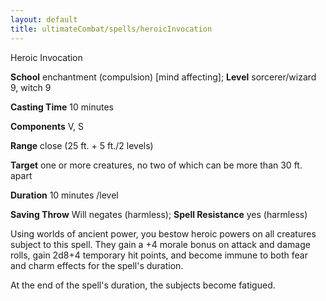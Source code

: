 ```yaml
---
layout: default
title: ultimateCombat/spells/heroicInvocation
---
```

Heroic Invocation

**School** enchantment (compulsion) [mind affecting]; **Level** sorcerer/wizard 9, witch 9

**Casting Time** 10 minutes

**Components** V, S

**Range** close (25 ft. + 5 ft./2 levels)

**Target** one or more creatures, no two of which can be more than 30 ft. apart

**Duration** 10 minutes /level

**Saving Throw** Will negates (harmless); **Spell Resistance** yes (harmless)

Using worlds of ancient power, you bestow heroic powers on all creatures subject to this spell. They gain a +4 morale bonus on attack and damage rolls, gain 2d8+4 temporary hit points, and become immune to both fear and charm effects for the spell's duration.

At the end of the spell's duration, the subjects become fatigued.

